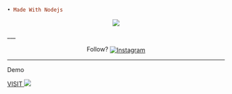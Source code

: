 ```rb
• Made With Nodejs
```
<p align="center">
<a href="https://hits.seeyoufarm.com"><img src="https://hits.seeyoufarm.com/api/count/incr/badge.svg?url=https%3A%2F%2Fgithub.com%2Fkryzzp%2Frest-api&count_bg=%238A48FF&title_bg=%23555555&icon=powerbi.svg&icon_color=%23E7E7E7&title=hits&edge_flat=false"/></a>
</p>
___

<p align="center">Follow?
  <a align="center" href="https://instagram.com/ftditzzxy" target="_blank">
    <img align="center" src="https://img.shields.io/badge/instagram-%23E4405F.svg?&style=for-the-badge&logo=instagram&logoColor=white&color=071A2C" alt="Instagram"/>
  </a>
  </p>



___

<p>Demo</p>
<a href="https://api.ditzzsenpai.wtf" target="_blank">
VISIT
</a>


<img src="https://s7.gifyu.com/images/hdw.gif" />
